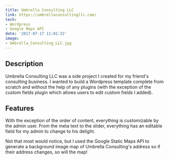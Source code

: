 ```yaml
---
title: Umbrella Consulting LLC
link: https://umbrellaconsultingllc.com/
tech:
- Wordpress
- Google Maps API
date: '2017-07-17 11:02:32'
image:
- Umbrella_Consulting_LLC.jpg
---
```


## Description
Umbrella Consulting LLC was a side project I created for my friend's consulting business. I wanted to build a Wordpress template complete from scratch and without the help of any plugins (with the exception of the custom fields plugin which allows users to edit custom fields I added). 
## Features
With the exception of the order of content, everything is customizable by the admin user.  From the meta text to the slider, everything has an editable field for my admin to change to his delight. 

Not that most would notice, but I used the Google Static Maps API to generate a background image map of Umbrella Consulting's address so if their address changes, so will the map! 

